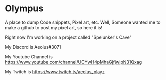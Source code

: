 # Olympus
A place to dump Code snippets, Pixel art, etc.
Well, Someone wanted me to make a github to post my pixel art, so here it is!

Right now I'm working on a project called "Spelunker's Cave"

My Discord is Aeolus#3071

My Youtube Channel is https://www.youtube.com/channel/UCYwH4pMhaGjfjwipN31Qxag

My Twitch is https://www.twitch.tv/aeolus_playz
